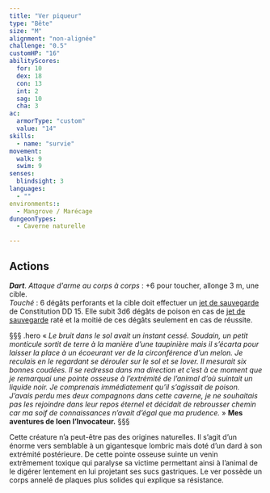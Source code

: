 ```yaml
---
title: "Ver piqueur"
type: "Bête"
size: "M"
alignment: "non-alignée"
challenge: "0.5"
customHP: "16"
abilityScores:
  for: 10
  dex: 18
  con: 13
  int: 2
  sag: 10
  cha: 3
ac:
  armorType: "custom"
  value: "14"
skills:
  - name: "survie"
movement:
  walk: 9
  swim: 9
senses:
  blindsight: 3
languages:
  - ""
environments::
  - Mangrove / Marécage
dungeonTypes:
  - Caverne naturelle

---
```

## Actions
_**Dart**_. _Attaque d'arme au corps à corps_ : +6 pour toucher, allonge 3 m, une cible.  
_Touché_ : 6 dégâts perforants et la cible doit effectuer un [jet de sauvegarde](/utiliser-les-caracteristiques/#jets-de-sauvegarde) de Constitution DD 15. Elle subit 3d6 dégâts de poison en cas de [jet de sauvegarde](/utiliser-les-caracteristiques/#jets-de-sauvegarde) raté et la moitié de ces dégâts seulement en cas de réussite.

§§§ .hero
« *Le bruit dans le sol avait un instant cessé. Soudain, un petit monticule sortit de terre à la manière d’une taupinière mais il s’écarta pour laisser la place à un écoeurant ver de la circonférence d’un melon. Je reculais en le regardant se dérouler sur le sol et se lover. Il mesurait six bonnes coudées. Il se redressa dans ma direction et c’est à ce moment que je remarquai une pointe osseuse à l’extrémité de l’animal d’où suintait un liquide noir. Je comprenais immédiatement qu’il s’agissait de poison. J’avais perdu mes deux compagnons dans cette caverne, je ne souhaitais pas les rejoindre dans leur repos éternel et décidait de rebrousser chemin car ma soif de connaissances n’avait d’égal que ma prudence.* »
**Mes aventures de Ioen l’Invocateur.**
§§§

Cette créature n’a peut-être pas des origines naturelles. Il s’agit d’un énorme vers semblable à un gigantesque lombric mais doté d’un dard à son extrémité postérieure. De cette pointe osseuse suinte un venin extrêmement toxique qui paralyse sa victime permettant ainsi à l’animal de le digérer lentement en lui projetant ses sucs gastriques. Le ver possède un corps annelé de plaques plus solides qui explique sa résistance.

